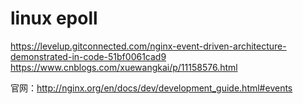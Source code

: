 






# linux epoll
https://levelup.gitconnected.com/nginx-event-driven-architecture-demonstrated-in-code-51bf0061cad9
https://www.cnblogs.com/xuewangkai/p/11158576.html

官网：http://nginx.org/en/docs/dev/development_guide.html#events
